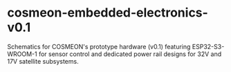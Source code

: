 # cosmeon-embedded-electronics-v0.1
Schematics for COSMEON's prototype hardware (v0.1) featuring ESP32-S3-WROOM-1 for sensor control and dedicated power rail designs for 32V and 17V satellite subsystems.
